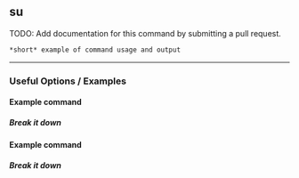 su
---
TODO: Add documentation for this command by submitting a pull request.
<!-- one line explanation would go here -->

<!-- minimal example -->
~~~ bash
*short* example of command usage and output
~~~

---

### Useful Options / Examples

#### Example command

##### Break it down

#### Example command

##### Break it down
